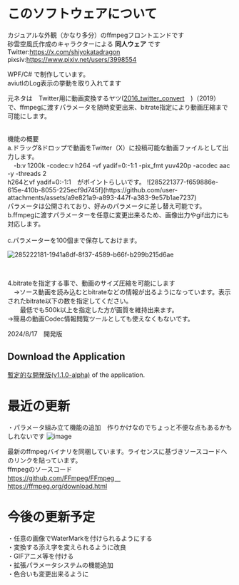 # このソフトウェアについて

カジュアルな外観（かなり多分）のffmpegフロントエンドです<br>
砂雲空風氏作成のキャラクターによる **同人ウェア** 
です<br>
Twitter:https://x.com/shiyokatadragon<br>
pixsiv:https://www.pixiv.net/users/3998554<br>

WPF/C# で制作しています。<br>
aviutlのLog表示の挙動を取り入れてます<br>

元ネタは　Twitter用に動画変換するヤツ([2016_twitter_convert](https://cloth.moe/2016_twitter_convert)　)（2019）　で、ffmpegに渡すパラメータを随時変更出来、bitrate指定により動画圧縮まで可能にします。

<br>
機能の概要<br>
a.ドラッグ&ドロップで動画をTwitter（X）に投稿可能な動画ファイルとして出力します。<br>
　-b:v 1200k -codec:v h264 -vf yadif=0:-1:1 -pix_fmt yuv420p -acodec aac -y -threads 2<br>
h264とvf yadif=0:-1:1　がポイントらしいです。
![285221377-f659886e-615e-410b-8055-225ecf9d745f](https://github.com/user-attachments/assets/a9e821a9-a893-447f-a383-9e57b1ae7237)



<br>
パラメータは公開されており、好みのパラメータに差し替え可能です。
 
 <br>
b.ffmpegに渡すパラメーターを任意に変更出来るため、画像出力やgif出力にも対応します。<br>

<br>
c.パラメーターを100個まで保存しておけます。<br>

![285222181-1941a8df-8f37-4589-b66f-b299b215d6ae](https://github.com/user-attachments/assets/8d1a0782-e3cc-4b70-a926-97df4a303596)


<br>

4.bitrateを指定する事で、動画のサイズ圧縮を可能にします<br>
　→ソース動画を読み込むとbitrateなどの情報が出るようになっています。表示されたbitrate以下の数を指定してください。<br>
 　　最低でも500k以上を指定した方が画質を維持出来ます。<br>
  →簡易の動画Codec情報閲覧ツールとしても使えなくもないです。


2024/8/17　開発版
　
## Download the Application

[暫定的な開発版(v1.1.0-alpha)]([https://github.com/Sheephuman/HaruaConvert/releases/tag/v1.1.0-alpha](https://github.com/Sheephuman/HaruaConvert_public/releases/tag/TestVersion)) of the application.


# 最近の更新
・パラメータ組み立て機能の追加　作りかけなのでちょっと不便な点もあるかもしれないです
![image](https://github.com/user-attachments/assets/80ef7301-f9c9-4df9-8641-f5135b5d4a5c)

最新のffmpegバイナリを同梱しています。ライセンスに基づきソースコードへのリンクを貼っています。<br>
ffmpegのソースコード<br>
https://github.com/FFmpeg/FFmpeg　<br>
https://ffmpeg.org/download.html

# 今後の更新予定<br>
・任意の画像でWaterMarkを付けられるようにする
<br>
・変換する添え字を変えられるように改良<br>
・GIFアニメ等を付ける<br>
・拡張パラメータシステムの機能追加<br>
・色合いも変更出来るように
